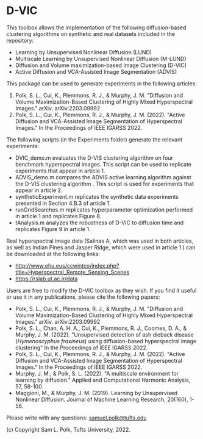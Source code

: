 # D-VIC

This toolbox allows the implementation of the following diffusion-based clustering algorithms on synthetic and real datasets included in the repository:

- Learning by Unsupervised Nonlinear Diffusion (LUND)
- Multiscale Learning by Unsupervised Nonlinear Diffusion (M-LUND)
- Diffusion and Volume maximization-based Image Clustering (D-VIC)
- Active Diffusion and VCA-Assisted Image Segmentation (ADVIS)  

This package can be used to generate experiments in the following articles:

1. Polk, S. L., Cui, K., Plemmons, R. J., & Murphy, J. M. "Diffusion and Volume Maximization-Based Clustering of Highly Mixed Hyperspectral Images." arXiv. arXiv:2203.09992
2. Polk, S. L., Cui, K., Plemmons, R. J., & Murphy, J. M. (2022). "Active Diffusion and VCA-Assisted Image Segmentation of Hyperspectral Images." In the Proceedings of IEEE IGARSS 2022.

The following scripts (in the Experiments folder) generate the relevant experiments:

- DVIC_demo.m evaluates the D-VIS clustering algorithm on four benchmark hyperspectral images. This script can be used to replicate experiments that appear in article 1.
- ADVIS_demo.m compares the ADVIS active learning algorithm against the D-VIS clustering algorithm . This script is used for experiments that appear in article 2.
- syntheticExperiment.m replicates the synthetic data experiments presented in Section 4.B.3 of article 1.  
- runGridSearches.m replicates hyperparameter optimization performed in article 1 and replicates Figure 8. 
- tAnalysis.m analyzes the robustness of D-VIC to diffusion time and replicates Figure 9 in article 1. 

Real hyperspectral image data (Salinas A, which was used in both articles, as well as Indian Pines and Jasper Ridge, which were used in article 1.) can be downloaded at the following links:

- http://www.ehu.eus/ccwintco/index.php?title=Hyperspectral_Remote_Sensing_Scenes
- https://rslab.ut.ac.ir/data
    
Users are free to modify the D-VIC toolbox as they wish. If you find it useful or use it in any publications, please cite the following papers:

- Polk, S. L., Cui, K., Plemmons, R. J., & Murphy, J. M. "Diffusion and Volume Maximization-Based Clustering of Highly Mixed Hyperspectral Images." arXiv. arXiv:2203.09992
- Polk, S. L., Chan, A. H. A., Cui, K., Plemmons, R. J., Coomes, D. A., & Murphy, J. M. (2022). "Unsupervised detection of ash dieback disease (_Hymenoscyphus fraxineus_) using diffusion-based hyperspectral image clustering" In the Proceedings of IEEE IGARSS 2022.
- Polk, S. L., Cui, K., Plemmons, R. J., & Murphy, J. M. (2022). "Active Diffusion and VCA-Assisted Image Segmentation of Hyperspectral Images." In the Proceedings of IEEE IGARSS 2022.
- Murphy, J. M., & Polk, S. L. (2022). "A multiscale environment for learning by diffusion." Applied and Computational Harmonic Analysis, 57, 58-100.
- Maggioni, M., & Murphy, J. M. (2019). Learning by Unsupervised Nonlinear Diffusion. Journal of Machine Learning Research, 20(160), 1-56.

Please write with any questions: samuel.polk@tufts.edu

(c) Copyright Sam L. Polk, Tufts University, 2022.
